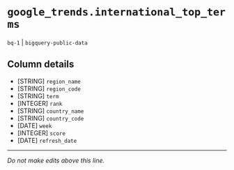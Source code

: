 # `google_trends.international_top_terms`
`bq-1` | `bigquery-public-data`

## Column details
* [STRING]    `region_name`
* [STRING]    `region_code`
* [STRING]    `term`
* [INTEGER]   `rank`
* [STRING]    `country_name`
* [STRING]    `country_code`
* [DATE]      `week`
* [INTEGER]   `score`
* [DATE]      `refresh_date`

-------------------------------------------------------------------------------
*Do not make edits above this line.*
